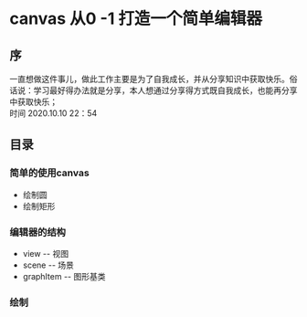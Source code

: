 # canvas 从0 -1 打造一个简单编辑器

## 序
一直想做这件事儿，做此工作主要是为了自我成长，并从分享知识中获取快乐。俗话说：学习最好得办法就是分享，本人想通过分享得方式既自我成长，也能再分享中获取快乐；<br/>
 时间   2020.10.10 22：54

## 目录

### 简单的使用canvas
- 绘制圆
- 绘制矩形

### 编辑器的结构
- view -- 视图
- scene -- 场景
- graphItem -- 图形基类

### 绘制
